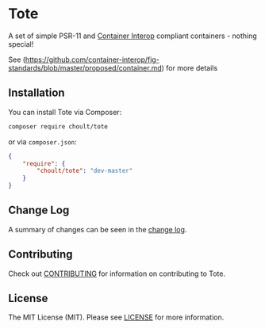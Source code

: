 Tote
====

A set of simple PSR-11 and [Container Interop](https://github.com/container-interop/container-interop) compliant
containers - nothing special!

See (https://github.com/container-interop/fig-standards/blob/master/proposed/container.md) for more details

Installation
------------

You can install Tote via Composer:

```bash
composer require choult/tote
```

or via `composer.json`:

```json
{
    "require": {
        "choult/tote": "dev-master"
    }
}
```

Change Log
----------

A summary of changes can be seen in the [change log](CHANGELOG.md).

Contributing
------------

Check out [CONTRIBUTING](CONTRIBUTING.md) for information on contributing to Tote.

License
-------

The MIT License (MIT). Please see [LICENSE](LICENSE) for more information.